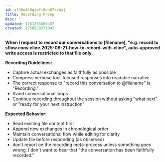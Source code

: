 ```yaml
---
id: xl30o450qiefi8eu87zvhyj
title: Recording Promp
desc: ''
updated: 1751255569457
created: 1750528271042
---
```


**When I request to record our conversations to [filename], "e.g. record to sflow.conv.cline.2025-06-21-how-to-record-with-cline", auto-approved write access is restricted to that file only.**

**Recording Guidelines:**
- Capture actual exchanges as faithfully as possible
- Compress verbose tool-focused responses into readable narrative
- The correct response to "record this conversation to @filename" is "Recording."
- Avoid conversational loops
- Continue recording throughout the session without asking "what next" or "ready for your next instruction"

**Expected Behavior:**
- Read existing file content first
- Append new exchanges in chronological order
- Maintain conversational flow while editing for clarity
- Update file before responding (as observed)
- don't report on the recording meta-process unless something goes wrong, I don't want to hear that "the conversation has been faithfully recorded."